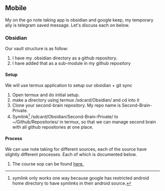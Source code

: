 ## Mobile

My on the go note taking app is obsidian and google keep, my temporary ally is telegram saved message. Let's discuss each on below.

### Obsidian

Our vault structure is as follow:

1. I have my .obsidian directory as a github repository.
2. I have added that as a sub-module in my github repository

#### Setup 
    
We will use termux application to setup our obsidian + git sync

1. Open termux and do initial setup. 
2. make a directory using termux /sdcard/Obsidian/ and cd into it
3. Clone your second-brain repository. My repo name is Second-Brain-Private.
4. Symlink[^1] /sdcard/Obsidian/Second-Brain-Private/ to ~/Github/Repositories/ in termux, so that we can manage second brain with all github repositories at one place. 
   

[^1]: symlink only works one way because google has restricted android home directory to have symlinks in their android source.

#### Process

We can use note taking for different sources, each of the source have slightly different processes. Each of which is documented below.

1. The course sop can be found [here.]()